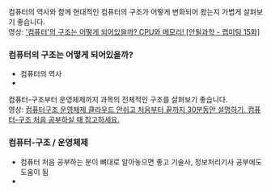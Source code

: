 컴퓨터의 역사와 함께 현대적인 컴퓨터의 구조가 어떻게 변화되어 왔는지 가볍게 살펴보기 좋습니다.  
영상: ['컴퓨터'의 구조는 어떻게 되어있을까? CPU와 메모리! [안될과학 - 랩미팅 15화]](https://youtu.be/SiC74U8aJbM)

### 컴퓨터의 구조는 어떻게 되어있을까?

- 컴퓨터의 역사
- 

컴퓨터-구조부터 운영체제까지 과목의 전체적인 구조를 살펴보기 좋습니다.  
영상: [컴퓨터구조 운영체제 클라우드 안쉬고 처음부터 끝까지 30분동안 설명하기. 컴퓨터-구조 처음 공부하실 때 참고하세요.](https://youtu.be/uMyKBYF48nY)

### 컴퓨터-구조 / 운영체제

- 컴퓨터 처음 공부하는 분이 뼈대로 알아놓으면 좋고 기술사, 정보처리기사 공부에도 도움이 됨
-